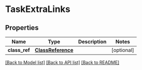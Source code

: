 # TaskExtraLinks

## Properties
Name | Type | Description | Notes
------------ | ------------- | ------------- | -------------
**class_ref** | [**ClassReference**](ClassReference.md) |  | [optional] 

[[Back to Model list]](../README.md#documentation-for-models) [[Back to API list]](../README.md#documentation-for-api-endpoints) [[Back to README]](../README.md)


